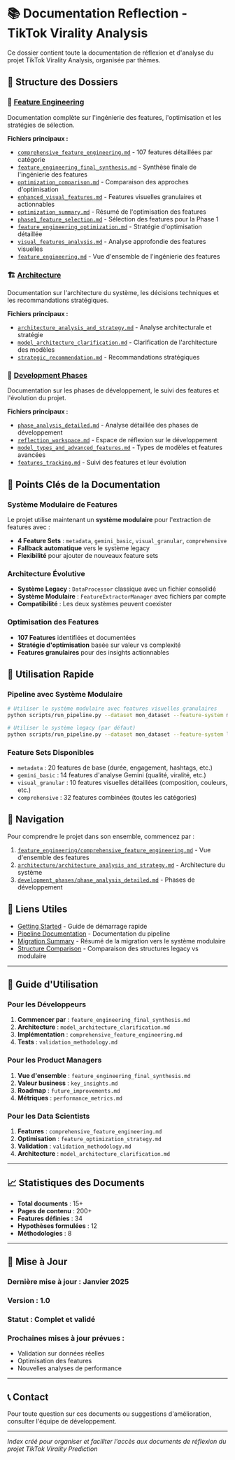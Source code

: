 # 📚 Documentation Reflection - TikTok Virality Analysis

Ce dossier contient toute la documentation de réflexion et d'analyse du projet TikTok Virality Analysis, organisée par thèmes.

## 📁 Structure des Dossiers

### 🧠 [Feature Engineering](./feature_engineering/)
Documentation complète sur l'ingénierie des features, l'optimisation et les stratégies de sélection.

**Fichiers principaux :**
- [`comprehensive_feature_engineering.md`](./feature_engineering/comprehensive_feature_engineering.md) - 107 features détaillées par catégorie
- [`feature_engineering_final_synthesis.md`](./feature_engineering/feature_engineering_final_synthesis.md) - Synthèse finale de l'ingénierie des features
- [`optimization_comparison.md`](./feature_engineering/optimization_comparison.md) - Comparaison des approches d'optimisation
- [`enhanced_visual_features.md`](./feature_engineering/enhanced_visual_features.md) - Features visuelles granulaires et actionnables
- [`optimization_summary.md`](./feature_engineering/optimization_summary.md) - Résumé de l'optimisation des features
- [`phase1_feature_selection.md`](./feature_engineering/phase1_feature_selection.md) - Sélection des features pour la Phase 1
- [`feature_engineering_optimization.md`](./feature_engineering/feature_engineering_optimization.md) - Stratégie d'optimisation détaillée
- [`visual_features_analysis.md`](./feature_engineering/visual_features_analysis.md) - Analyse approfondie des features visuelles
- [`feature_engineering.md`](./feature_engineering/feature_engineering.md) - Vue d'ensemble de l'ingénierie des features

### 🏗️ [Architecture](./architecture/)
Documentation sur l'architecture du système, les décisions techniques et les recommandations stratégiques.

**Fichiers principaux :**
- [`architecture_analysis_and_strategy.md`](./architecture/architecture_analysis_and_strategy.md) - Analyse architecturale et stratégie
- [`model_architecture_clarification.md`](./architecture/model_architecture_clarification.md) - Clarification de l'architecture des modèles
- [`strategic_recommendation.md`](./architecture/strategic_recommendation.md) - Recommandations stratégiques

### 🔄 [Development Phases](./development_phases/)
Documentation sur les phases de développement, le suivi des features et l'évolution du projet.

**Fichiers principaux :**
- [`phase_analysis_detailed.md`](./development_phases/phase_analysis_detailed.md) - Analyse détaillée des phases de développement
- [`reflection_workspace.md`](./development_phases/reflection_workspace.md) - Espace de réflexion sur le développement
- [`model_types_and_advanced_features.md`](./development_phases/model_types_and_advanced_features.md) - Types de modèles et features avancées
- [`features_tracking.md`](./development_phases/features_tracking.md) - Suivi des features et leur évolution

## 🎯 Points Clés de la Documentation

### Système Modulaire de Features
Le projet utilise maintenant un **système modulaire** pour l'extraction de features avec :
- **4 Feature Sets** : `metadata`, `gemini_basic`, `visual_granular`, `comprehensive`
- **Fallback automatique** vers le système legacy
- **Flexibilité** pour ajouter de nouveaux feature sets

### Architecture Évolutive
- **Système Legacy** : `DataProcessor` classique avec un fichier consolidé
- **Système Modulaire** : `FeatureExtractorManager` avec fichiers par compte
- **Compatibilité** : Les deux systèmes peuvent coexister

### Optimisation des Features
- **107 Features** identifiées et documentées
- **Stratégie d'optimisation** basée sur valeur vs complexité
- **Features granulaires** pour des insights actionnables

## 🚀 Utilisation Rapide

### Pipeline avec Système Modulaire
```bash
# Utiliser le système modulaire avec features visuelles granulaires
python scripts/run_pipeline.py --dataset mon_dataset --feature-system modular --feature-set visual_granular

# Utiliser le système legacy (par défaut)
python scripts/run_pipeline.py --dataset mon_dataset --feature-system legacy
```

### Feature Sets Disponibles
- `metadata` : 20 features de base (durée, engagement, hashtags, etc.)
- `gemini_basic` : 14 features d'analyse Gemini (qualité, viralité, etc.)
- `visual_granular` : 10 features visuelles détaillées (composition, couleurs, etc.)
- `comprehensive` : 32 features combinées (toutes les catégories)

## 📖 Navigation

Pour comprendre le projet dans son ensemble, commencez par :
1. [`feature_engineering/comprehensive_feature_engineering.md`](./feature_engineering/comprehensive_feature_engineering.md) - Vue d'ensemble des features
2. [`architecture/architecture_analysis_and_strategy.md`](./architecture/architecture_analysis_and_strategy.md) - Architecture du système
3. [`development_phases/phase_analysis_detailed.md`](./development_phases/phase_analysis_detailed.md) - Phases de développement

## 🔗 Liens Utiles

- [Getting Started](../getting_started.md) - Guide de démarrage rapide
- [Pipeline Documentation](../pipeline.md) - Documentation du pipeline
- [Migration Summary](../migration_summary.md) - Résumé de la migration vers le système modulaire
- [Structure Comparison](../structure_comparison.md) - Comparaison des structures legacy vs modulaire

---

## 🎯 **Guide d'Utilisation**

### **Pour les Développeurs**

1. **Commencer par** : `feature_engineering_final_synthesis.md`
2. **Architecture** : `model_architecture_clarification.md`
3. **Implémentation** : `comprehensive_feature_engineering.md`
4. **Tests** : `validation_methodology.md`

### **Pour les Product Managers**

1. **Vue d'ensemble** : `feature_engineering_final_synthesis.md`
2. **Valeur business** : `key_insights.md`
3. **Roadmap** : `future_improvements.md`
4. **Métriques** : `performance_metrics.md`

### **Pour les Data Scientists**

1. **Features** : `comprehensive_feature_engineering.md`
2. **Optimisation** : `feature_optimization_strategy.md`
3. **Validation** : `validation_methodology.md`
4. **Architecture** : `model_architecture_clarification.md`

---

## 📈 **Statistiques des Documents**

- **Total documents** : 15+
- **Pages de contenu** : 200+
- **Features définies** : 34
- **Hypothèses formulées** : 12
- **Méthodologies** : 8

---

## 🔄 **Mise à Jour**

### **Dernière mise à jour** : Janvier 2025

### **Version** : 1.0

### **Statut** : Complet et validé

### **Prochaines mises à jour prévues** :

- Validation sur données réelles
- Optimisation des features
- Nouvelles analyses de performance

---

## 📞 **Contact**

Pour toute question sur ces documents ou suggestions d'amélioration, consulter l'équipe de développement.

---

_Index créé pour organiser et faciliter l'accès aux documents de réflexion du projet TikTok Virality Prediction_
